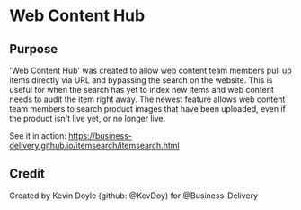 # Web Content Hub
## Purpose
'Web Content Hub' was created to allow web content team members pull up items directly via URL and bypassing the search on the website. This is useful for when the search has yet to index new items and web content needs to audit the item right away.
The newest feature allows web content team members to search product images that have been uploaded, even if the product isn't live yet, or no longer live.

See it in action: https://business-delivery.github.io/itemsearch/itemsearch.html

## Credit
Created by Kevin Doyle (github: @KevDoy) for @Business-Delivery
